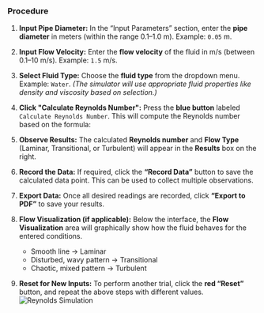 ### Procedure

1. **Input Pipe Diameter:**
   In the “Input Parameters” section, enter the **pipe diameter** in meters (within the range 0.1–1.0 m).
   Example: `0.05` m.

2. **Input Flow Velocity:**
   Enter the **flow velocity** of the fluid in m/s (between 0.1–10 m/s).
   Example: `1.5` m/s.

3. **Select Fluid Type:**
   Choose the **fluid type** from the dropdown menu.
   Example: `Water`.
   *(The simulator will use appropriate fluid properties like density and viscosity based on selection.)*

4. **Click "Calculate Reynolds Number":**
   Press the **blue button** labeled `Calculate Reynolds Number`.
   This will compute the Reynolds number based on the formula:

5. **Observe Results:**
   The calculated **Reynolds number** and **Flow Type** (Laminar, Transitional, or Turbulent) will appear in the **Results** box on the right.

6. **Record the Data:**
   If required, click the **“Record Data”** button to save the calculated data point. This can be used to collect multiple observations.

7. **Export Data:**
   Once all desired readings are recorded, click **“Export to PDF”** to save your results.

8. **Flow Visualization (if applicable):**
   Below the interface, the **Flow Visualization** area will graphically show how the fluid behaves for the entered conditions.

   * Smooth line → Laminar
   * Disturbed, wavy pattern → Transitional
   * Chaotic, mixed pattern → Turbulent

9. **Reset for New Inputs:**
    To perform another trial, click the **red “Reset”** button, and repeat the above steps with different values.
![Reynolds Simulation]([https://raw.githubusercontent.com/username/repo-name/branch-name/reynolds_simulation.png](https://github.com/scintillating2107/codeflicks_reynoldsnumber/blob/main/experiment/images/WhatsApp%20Image%202025-05-31%20at%2022.43.22_3f46147d.jpg))
